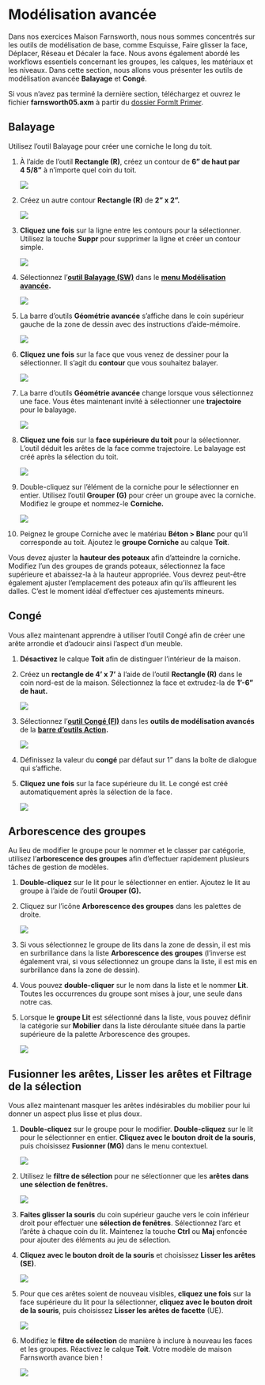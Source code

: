 # Modélisation avancée

Dans nos exercices Maison Farnsworth, nous nous sommes concentrés sur les outils de modélisation de base, comme Esquisse, Faire glisser la face, Déplacer, Réseau et Décaler la face. Nous avons également abordé les workflows essentiels concernant les groupes, les calques, les matériaux et les niveaux. Dans cette section, nous allons vous présenter les outils de modélisation avancée **Balayage** et **Congé**.

Si vous n’avez pas terminé la dernière section, téléchargez et ouvrez le fichier **farnsworth05.axm** à partir du [dossier FormIt Primer](https://autodesk.app.box.com/s/thavswirrbflit27rbqzl26ljj7fu1uv/1/9025446442).

## Balayage

Utilisez l’outil Balayage pour créer une corniche le long du toit.

1. À l’aide de l’outil **Rectangle \(R\)**, créez un contour de **6” de haut par 4 5/8”** à n’importe quel coin du toit.

   ![](../../.gitbook/assets/a7297208-cefe-42e7-95ca-1e8ea122ac38.png)

2. Créez un autre contour **Rectangle \(R\)** de **2” x 2”.**

   ![](../../.gitbook/assets/5e1ad684-a3db-4c30-882c-6fdd9a1b9f54.png)

3. **Cliquez une fois** sur la ligne entre les contours pour la sélectionner. Utilisez la touche **Suppr** pour supprimer la ligne et créer un contour simple.

   ![](../../.gitbook/assets/5e1ad684-a3db-4c30-882c-6fdd9a1b9f54_2.png)

4. Sélectionnez l’[**outil Balayage \(SW\)**](../../tool-library/cover-sweep-loft.md) dans le [**menu Modélisation avancée**](../../formit-introduction/tool-bars.md)**.**

   ![](../../.gitbook/assets/8a17017b-b824-48ac-ba24-064a24e7a6ad.png)

5. La barre d’outils **Géométrie avancée** s’affiche dans le coin supérieur gauche de la zone de dessin avec des instructions d’aide-mémoire.

   ![](../../.gitbook/assets/e8badff2-acd9-4393-af5f-adae2424ad47.png)

6. **Cliquez une fois** sur la face que vous venez de dessiner pour la sélectionner. Il s’agit du **contour** que vous souhaitez balayer.

   ![](../../.gitbook/assets/5e1ad684-a3db-4c30-882c-6fdd9a1b9f54_3.png)

7. La barre d’outils **Géométrie avancée** change lorsque vous sélectionnez une face. Vous êtes maintenant invité à sélectionner une **trajectoire** pour le balayage.

   ![](../../.gitbook/assets/df9fc338-15c0-4953-9ec1-c977117efc4d.png)

8. **Cliquez une fois** sur la **face supérieure du toit** pour la sélectionner. L’outil déduit les arêtes de la face comme trajectoire. Le balayage est créé après la sélection du toit.

   ![](../../.gitbook/assets/5e1ad684-a3db-4c30-882c-6fdd9a1b9f54_4.png)

9. Double-cliquez sur l’élément de la corniche pour le sélectionner en entier. Utilisez l’outil **Grouper \(G\)** pour créer un groupe avec la corniche. Modifiez le groupe et nommez-le **Corniche.**

   ![](../../.gitbook/assets/5e1ad684-a3db-4c30-882c-6fdd9a1b9f54_5.png)

10. Peignez le groupe Corniche avec le matériau **Béton > Blanc** pour qu’il corresponde au toit. Ajoutez le **groupe Corniche** au calque **Toit**.

Vous devez ajuster la **hauteur des poteaux** afin d’atteindre la corniche. Modifiez l’un des groupes de grands poteaux, sélectionnez la face supérieure et abaissez-la à la hauteur appropriée. Vous devrez peut-être également ajuster l’emplacement des poteaux afin qu’ils affleurent les dalles. C’est le moment idéal d’effectuer ces ajustements mineurs.

## Congé

Vous allez maintenant apprendre à utiliser l’outil Congé afin de créer une arête arrondie et d’adoucir ainsi l’aspect d’un meuble.

1. **Désactivez** le calque **Toit** afin de distinguer l’intérieur de la maison.
2. Créez un **rectangle de 4’ x 7’** à l’aide de l’outil **Rectangle (R\)** dans le coin nord-est de la maison. Sélectionnez la face et extrudez-la de **1’-6” de haut.**

   ![](../../.gitbook/assets/upperterracesketch_20.png)

3. Sélectionnez l’[**outil Congé \(FI\)**](../../tool-library/cover-sweep-loft.md) dans les **outils de modélisation avancés** de la [**barre d’outils Action**](../../formit-introduction/tool-bars.md)**.**

   ![](../../.gitbook/assets/f7e388e3-4ad0-4fef-a701-0d3176adc2c5.png)

4. Définissez la valeur du **congé** par défaut sur 1” dans la boîte de dialogue qui s’affiche.
5. **Cliquez une fois** sur la face supérieure du lit. Le congé est créé automatiquement après la sélection de la face.

   ![](../../.gitbook/assets/upperterracesketch_21.png)

## Arborescence des groupes

Au lieu de modifier le groupe pour le nommer et le classer par catégorie, utilisez l’**arborescence des groupes** afin d’effectuer rapidement plusieurs tâches de gestion de modèles.

1. **Double-cliquez** sur le lit pour le sélectionner en entier. Ajoutez le lit au groupe à l’aide de l’outil **Grouper \(G\).**
2. Cliquez sur l’icône **Arborescence des groupes** dans les palettes de droite.

   ![](../../.gitbook/assets/groupstree.png)

3. Si vous sélectionnez le groupe de lits dans la zone de dessin, il est mis en surbrillance dans la liste **Arborescence des groupes** \(l’inverse est également vrai, si vous sélectionnez un groupe dans la liste, il est mis en surbrillance dans la zone de dessin\).
4. Vous pouvez **double-cliquer** sur le nom dans la liste et le nommer **Lit**. Toutes les occurrences du groupe sont mises à jour, une seule dans notre cas.
5. Lorsque le **groupe Lit** est sélectionné dans la liste, vous pouvez définir la catégorie sur **Mobilier** dans la liste déroulante située dans la partie supérieure de la palette Arborescence des groupes.

   ![](../../.gitbook/assets/groupstree_palette.png)

## Fusionner les arêtes, Lisser les arêtes et Filtrage de la sélection

Vous allez maintenant masquer les arêtes indésirables du mobilier pour lui donner un aspect plus lisse et plus doux.

1. **Double-cliquez** sur le groupe pour le modifier. **Double-cliquez** sur le lit pour le sélectionner en entier. **Cliquez avec le bouton droit de la souris**, puis choisissez **Fusionner \(MG\)** dans le menu contextuel.

   ![](../../.gitbook/assets/upperterracesketch_215.png)

2. Utilisez le **filtre de sélection** pour ne sélectionner que les **arêtes dans une sélection de fenêtres.**

   ![](../../.gitbook/assets/25b2428d-bc93-4ae4-9b8a-d8f3749ddb43.png)

3. **Faites glisser la souris** du coin supérieur gauche vers le coin inférieur droit pour effectuer une **sélection de fenêtres**. Sélectionnez l’arc et l’arête à chaque coin du lit. Maintenez la touche **Ctrl** ou **Maj** enfoncée pour ajouter des éléments au jeu de sélection.
4. **Cliquez avec le bouton droit de la souris** et choisissez **Lisser les arêtes \(SE\)**.

   ![](../../.gitbook/assets/upperterracesketch_216.png)

5. Pour que ces arêtes soient de nouveau visibles, **cliquez une fois** sur la face supérieure du lit pour la sélectionner, **cliquez avec le bouton droit de la souris**, puis choisissez **Lisser les arêtes de facette** \(UE\).

   ![](../../.gitbook/assets/upperterracesketch_217.png)

6. Modifiez le **filtre de sélection** de manière à inclure à nouveau les faces et les groupes. Réactivez le calque **Toit**. Votre modèle de maison Farnsworth avance bien !

   ![](../../.gitbook/assets/upperterracesketch_22.png)

